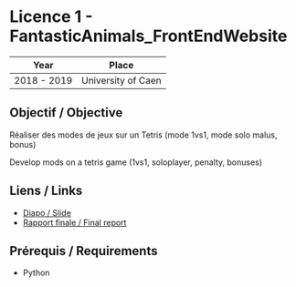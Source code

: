 # Licence 1 - FantasticAnimals_FrontEndWebsite

| Year        | Place              |
| ----------- | ------------------ |
| 2018 - 2019 | University of Caen |

## Objectif / Objective

Réaliser des modes de jeux sur un Tetris (mode 1vs1, mode solo malus, bonus)

Develop mods on a tetris game (1vs1, soloplayer, penalty, bonuses)

## Liens / Links

- [Diapo / Slide](Diapo.pdf)
- [Rapport finale / Final report](Rapport.pdf)

## Prérequis / Requirements

- Python
